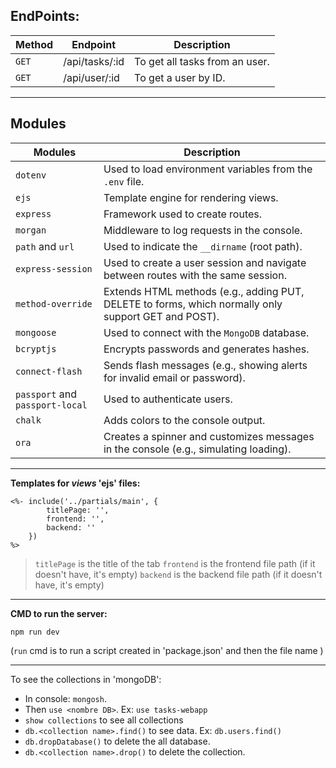 ## **EndPoints:**
| Method | Endpoint         | Description                                                        |
|--------|------------------|--------------------------------------------------------------------|
| `GET`  | /api/tasks/:id   | To get all tasks from an user.                                     |
| `GET`  | /api/user/:id    | To get a user by ID.                                               |


-------------------------

## Modules
| Modules             | Description                                                                 |
|----------------------|-----------------------------------------------------------------------------|
| `dotenv`             | Used to load environment variables from the `.env` file.                    |
| `ejs`                | Template engine for rendering views.                                        |
| `express`            | Framework used to create routes.                                            |
| `morgan`             | Middleware to log requests in the console.                                  |
| `path` and `url`     | Used to indicate the `__dirname` (root path).                               |
| `express-session`    | Used to create a user session and navigate between routes with the same session. |
| `method-override`    | Extends HTML methods (e.g., adding PUT, DELETE to forms, which normally only support GET and POST). |
| `mongoose`           | Used to connect with the `MongoDB` database.                               |
| `bcryptjs`           | Encrypts passwords and generates hashes.                                    |
| `connect-flash`      | Sends flash messages (e.g., showing alerts for invalid email or password). |
| `passport` and `passport-local` | Used to authenticate users.                                        |
| `chalk`              | Adds colors to the console output.                                          |
| `ora`                | Creates a spinner and customizes messages in the console (e.g., simulating loading). |



----------------------------------------

**Templates for _views_ 'ejs' files:**
```
<%- include('../partials/main', {
        titlePage: '', 
        frontend: '', 
        backend: ''
    })
%>
```

> `titlePage` is the title of the tab
> `frontend` is the frontend file path (if it doesn't have, it's empty)
> `backend` is the backend file path (if it doesn't have, it's empty)

------------------------------------------

**CMD to run the server:**

```
npm run dev
```

(`run` cmd is to run a script created in 'package.json' and then the file name )

-----------------------------------------


To see the collections in 'mongoDB':
- In console: `mongosh`.
- Then `use <nombre DB>`. Ex: `use tasks-webapp`
- `show collections` to see all collections
- `db.<collection name>.find()` to see data. Ex: `db.users.find()`
- `db.dropDatabase()` to delete the all database.
- `db.<collection name>.drop()` to delete the collection.
